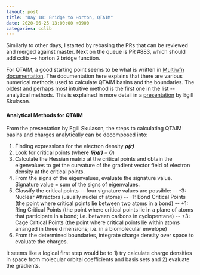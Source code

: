 ```yaml
---
layout: post
title: "Day 18: Bridge to Horton, QTAIM"
date: 2020-06-25 13:00:00 +0900
categories: cclib
---
```


Similarly to other days, I started by rebasing the PRs that can be reviewed and merged against master. Next on the queue is PR #883, which should add cclib --> horton 2 bridge function.

For QTAIM, a good starting point seems to be what is written in [Multiwfn documentation](http://sobereva.com/multiwfn/Multiwfn_manual.html#_Toc9331505). The documentation here explains that there are various numerical methods used to calculate QTAIM basins and the boundaries. The oldest and perhaps most intuitive method is the first one in the list -- analytical methods. This is explained in more detail in a [presentation](https://notendur.hi.is/egillsk/stuff/annad/egillsk_bader_pres_150206.pdf) by Egill Skulason.

#### Analytical Methods for QTAIM

From the presentation by Egill Skulason, the steps to calculating QTAIM basins and charges analytically can be decomposed into:

1. Finding expressions for the electron density ***&rho;(r\)***
2. Look for critical points (where ***&nabla;&rho;(r\) = 0***)
3. Calculate the Hessian matrix at the critical points and obtain the eigenvalues to get the curvature of the gradient vector field of electron density at the critical points.
4. From the signs of the eigenvalues, evaluate the signature value. Signature value = sum of the signs of eigenvalues.
5. Classify the critical points -- four signature values are possible:
-- -3: Nuclear Attractors (usually nuclei of atoms)
-- -1: Bond Critical Points (the point where critical points lie between two atoms in a bond)
-- +1: Ring Critical Points (the point where critical points lie in a plane of atoms that participate in a bond; i.e. between carbons in cyclopentane)
-- +3: Cage Critical Points (the point where critical points lie within atoms arranged in three dimensions; i.e. in a biomolecular envelope)
6. From the determined boundaries, integrate charge density over space to evaluate the charges.

It seems like a logical first step would be to 1) try calculate charge densities in space from molecular orbital coefficients and basis sets and 2) evaluate the gradients.
